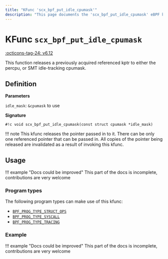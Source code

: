```yaml
---
title: "KFunc 'scx_bpf_put_idle_cpumask'"
description: "This page documents the 'scx_bpf_put_idle_cpumask' eBPF kfunc, including its definition, usage, program types that can use it, and examples."
---
```

# KFunc `scx_bpf_put_idle_cpumask`

<!-- [FEATURE_TAG](scx_bpf_put_idle_cpumask) -->
[:octicons-tag-24: v6.12](https://github.com/torvalds/linux/commit/f0e1a0643a59bf1f922fa209cec86a170b784f3f)
<!-- [/FEATURE_TAG] -->

This function releases a previously acquired referenced kptr to either the percpu, or SMT idle-tracking cpumask.

## Definition

**Parameters**

`idle_mask`: `&cpumask` to use

**Signature**

<!-- [KFUNC_DEF] -->
`#!c void scx_bpf_put_idle_cpumask(const struct cpumask *idle_mask)`

!!! note
	This kfunc releases the pointer passed in to it. There can be only one referenced pointer that can be passed in. 
	All copies of the pointer being released are invalidated as a result of invoking this kfunc.
<!-- [/KFUNC_DEF] -->

## Usage

!!! example "Docs could be improved"
    This part of the docs is incomplete, contributions are very welcome

### Program types

The following program types can make use of this kfunc:

<!-- [KFUNC_PROG_REF] -->
- [`BPF_PROG_TYPE_STRUCT_OPS`](../program-type/BPF_PROG_TYPE_STRUCT_OPS.md)
- [`BPF_PROG_TYPE_SYSCALL`](../program-type/BPF_PROG_TYPE_SYSCALL.md)
- [`BPF_PROG_TYPE_TRACING`](../program-type/BPF_PROG_TYPE_TRACING.md)
<!-- [/KFUNC_PROG_REF] -->

### Example

!!! example "Docs could be improved"
    This part of the docs is incomplete, contributions are very welcome


